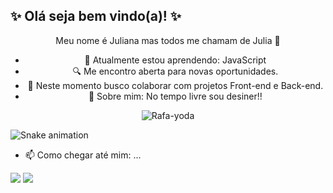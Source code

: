 ## ✨ Olá seja bem vindo(a)! ✨

<div align="center">
 
 Meu nome é Juliana mas todos me chamam de Julia 🌈
 
- 🌱 Atualmente estou aprendendo: JavaScript
- 🔍 Me encontro aberta para novas oportunidades.
- 📡 Neste momento busco colaborar com projetos Front-end e Back-end.
- 💬 Sobre mim: No tempo livre sou desiner!!
</div>

<div align="center">
<img alt="Rafa-yoda" src="https://data.whicdn.com/images/65347585/original.gif">
</div>
 
 ![Snake animation](https://github.com/juliatangerino/juliatangerino/blob/output/github-contribution-grid-snake.svg)
 
 
 - 📫 Como chegar até mim: ...

<div>
 
  <a href = "mailto:julianatangerino2017@gmail.com"><img src="https://img.shields.io/badge/-Gmail-%23333?style=for-the-badge&logo=gmail&logoColor=white" target="_blank"></a>
  <a href="https://www.linkedin.com/in/juliana-tangerino-b52493200/" target="_blank"><img src="https://img.shields.io/badge/-LinkedIn-%230077B5?style=for-the-badge&logo=linkedin&logoColor=white" target="_blank"></a> 
 
</div>
